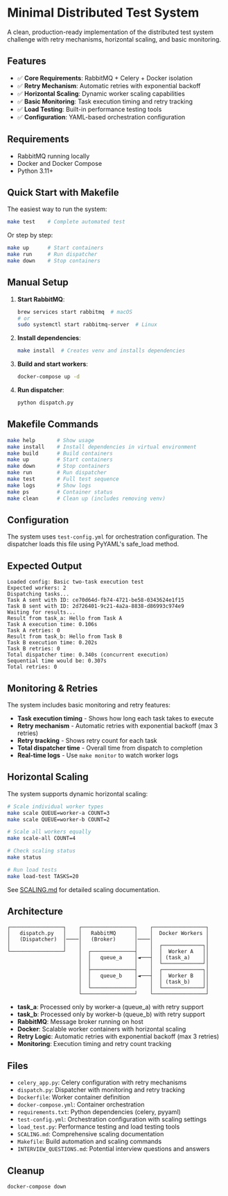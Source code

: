 # Minimal Distributed Test System

A clean, production-ready implementation of the distributed test system challenge with retry mechanisms, horizontal scaling, and basic monitoring.

## Features

- ✅ **Core Requirements**: RabbitMQ + Celery + Docker isolation
- ✅ **Retry Mechanism**: Automatic retries with exponential backoff
- ✅ **Horizontal Scaling**: Dynamic worker scaling capabilities
- ✅ **Basic Monitoring**: Task execution timing and retry tracking
- ✅ **Load Testing**: Built-in performance testing tools
- ✅ **Configuration**: YAML-based orchestration configuration

## Requirements

- RabbitMQ running locally
- Docker and Docker Compose
- Python 3.11+

## Quick Start with Makefile

The easiest way to run the system:

```bash
make test    # Complete automated test
```

Or step by step:
```bash
make up      # Start containers
make run     # Run dispatcher
make down    # Stop containers
```

## Manual Setup

1. **Start RabbitMQ**:
   ```bash
   brew services start rabbitmq  # macOS
   # or
   sudo systemctl start rabbitmq-server  # Linux
   ```

2. **Install dependencies**:
   ```bash
   make install  # Creates venv and installs dependencies
   ```

3. **Build and start workers**:
   ```bash
   docker-compose up -d
   ```

4. **Run dispatcher**:
   ```bash
   python dispatch.py
   ```

## Makefile Commands

```bash
make help       # Show usage
make install    # Install dependencies in virtual environment
make build      # Build containers
make up         # Start containers
make down       # Stop containers
make run        # Run dispatcher
make test       # Full test sequence
make logs       # Show logs
make ps         # Container status
make clean      # Clean up (includes removing venv)
```

## Configuration

The system uses `test-config.yml` for orchestration configuration. The dispatcher loads this file using PyYAML's safe_load method.

## Expected Output

```
Loaded config: Basic two-task execution test
Expected workers: 2
Dispatching tasks...
Task A sent with ID: ce70d64d-fb74-4721-be58-0343624e1f15
Task B sent with ID: 2d726401-9c21-4a2a-8838-d86993c974e9
Waiting for results...
Result from task_a: Hello from Task A
Task A execution time: 0.106s
Task A retries: 0
Result from task_b: Hello from Task B
Task B execution time: 0.202s
Task B retries: 0
Total dispatcher time: 0.340s (concurrent execution)
Sequential time would be: 0.307s
Total retries: 0
```

## Monitoring & Retries

The system includes basic monitoring and retry features:
- **Task execution timing** - Shows how long each task takes to execute
- **Retry mechanism** - Automatic retries with exponential backoff (max 3 retries)
- **Retry tracking** - Shows retry count for each task
- **Total dispatcher time** - Overall time from dispatch to completion
- **Real-time logs** - Use `make monitor` to watch worker logs

## Horizontal Scaling

The system supports dynamic horizontal scaling:

```bash
# Scale individual worker types
make scale QUEUE=worker-a COUNT=3
make scale QUEUE=worker-b COUNT=2

# Scale all workers equally
make scale-all COUNT=4

# Check scaling status
make status

# Run load tests
make load-test TASKS=20
```

See [SCALING.md](SCALING.md) for detailed scaling documentation.

## Architecture

```
┌─────────────────┐    ┌─────────────────┐    ┌─────────────────┐
│   dispatch.py   │    │   RabbitMQ      │    │  Docker Workers │
│   (Dispatcher)  │────│   (Broker)      │────│                 │
│                 │    │                 │    │  ┌─────────────┐│
└─────────────────┘    │  ┌──────────────┤    │  │  Worker A   ││
                       │  │   queue_a    │◄───┤  │ (task_a)    ││
                       │  │              │    │  └─────────────┘│
                       │  ├──────────────┤    │  ┌─────────────┐│
                       │  │   queue_b    │◄───┤  │  Worker B   ││
                       │  │              │    │  │ (task_b)    ││
                       │  └──────────────┘    │  └─────────────┘│
                       └─────────────────┘    └─────────────────┘
```

- **task_a**: Processed only by worker-a (queue_a) with retry support
- **task_b**: Processed only by worker-b (queue_b) with retry support
- **RabbitMQ**: Message broker running on host
- **Docker**: Scalable worker containers with horizontal scaling
- **Retry Logic**: Automatic retries with exponential backoff (max 3 retries)
- **Monitoring**: Execution timing and retry count tracking

## Files

- `celery_app.py`: Celery configuration with retry mechanisms
- `dispatch.py`: Dispatcher with monitoring and retry tracking
- `Dockerfile`: Worker container definition
- `docker-compose.yml`: Container orchestration
- `requirements.txt`: Python dependencies (celery, pyyaml)
- `test-config.yml`: Orchestration configuration with scaling settings
- `load_test.py`: Performance testing and load testing tools
- `SCALING.md`: Comprehensive scaling documentation
- `Makefile`: Build automation and scaling commands
- `INTERVIEW_QUESTIONS.md`: Potential interview questions and answers

## Cleanup

```bash
docker-compose down
```
